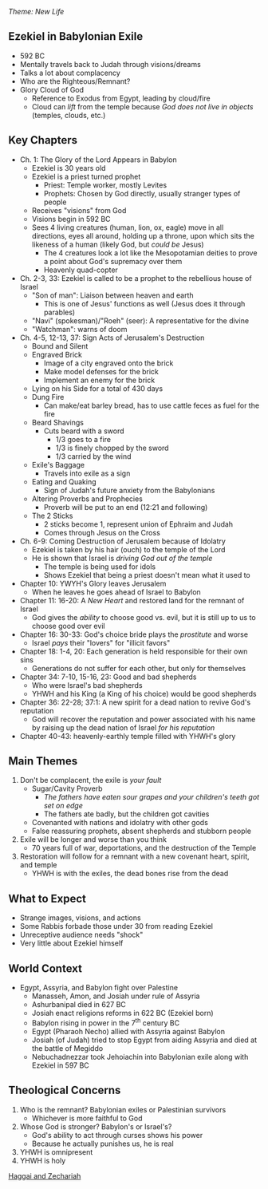 ---
---

*Theme: New Life*

## Ezekiel in Babylonian Exile

- 592 BC
- Mentally travels back to Judah through visions/dreams
- Talks a lot about complacency
- Who are the Righteous/Remnant?
- Glory Cloud of God
	- Reference to Exodus from Egypt, leading by cloud/fire
	- Cloud can *lift* from the temple because *God does not live in objects* (temples, clouds, etc.)

## Key Chapters

- Ch. 1: The Glory of the Lord Appears in Babylon
	- Ezekiel is 30 years old
	- Ezekiel is a priest turned prophet
		- Priest: Temple worker, mostly Levites
		- Prophets: Chosen by God directly, usually stranger types of people
	- Receives "visions" from God
	- Visions begin in 592 BC
	- Sees 4 living creatures (human, lion, ox, eagle) move in all directions, eyes all around, holding up a throne, upon which sits the likeness of a human (likely God, but *could be* Jesus)
		- The 4 creatures look a lot like the Mesopotamian deities to prove a point about God's supremacy over them
		- Heavenly quad-copter
- Ch. 2-3, 33: Ezekiel is called to be a prophet to the rebellious house of Israel
	- "Son of man": Liaison between heaven and earth
		- This is one of Jesus' functions as well (Jesus does it through parables)
	- "Navi" (spokesman)/"Roeh" (seer): A representative for the divine
	- "Watchman": warns of doom
- Ch. 4-5, 12-13, 37: Sign Acts of Jerusalem's Destruction
	- Bound and Silent
	- Engraved Brick
		- Image of a city engraved onto the brick
		- Make model defenses for the brick
		- Implement an enemy for the brick
	- Lying on his Side for a total of 430 days
	- Dung Fire
		- Can make/eat barley bread, has to use cattle feces as fuel for the fire
	- Beard Shavings
		- Cuts beard with a sword
			- 1/3 goes to a fire
			- 1/3 is finely chopped by the sword
			- 1/3 carried by the wind
	- Exile's Baggage
		- Travels into exile as a sign
	- Eating and Quaking
		- Sign of Judah's future anxiety from the Babylonians
	- Altering Proverbs and Prophecies
		- Proverb will be put to an end (12:21 and following)
	- The 2 Sticks
		- 2 sticks become 1, represent union of Ephraim and Judah
		- Comes through Jesus on the Cross
- Ch. 6-9: Coming Destruction of Jerusalem because of Idolatry
	- Ezekiel is taken by his hair (ouch) to the temple of the Lord
	- He is shown that Israel is *driving God out of the temple*
		- The temple is being used for idols
		- Shows Ezekiel that being a priest doesn't mean what it used to
- Chapter 10: YWYH's Glory leaves Jerusalem
	- When he leaves he goes ahead of Israel to Babylon
- Chapter 11: 16-20: A *New Heart* and restored land for the remnant of Israel
	- God gives the *ability* to choose good vs. evil, but it is still up to us to choose good over evil
- Chapter 16: 30-33: God's choice bride plays the *prostitute* and worse
	- Israel *pays* their "lovers" for "illicit favors"
- Chapter 18: 1-4, 20: Each generation is held responsible for their own sins
	- Generations do not suffer for each other, but only for themselves
- Chapter 34: 7-10, 15-16, 23: Good and bad shepherds
	- Who were Israel's bad shepherds
	- YHWH and his King (a King of his choice) would be good shepherds
- Chapter 36: 22-28; 37:1: A new spirit for a dead nation to revive God's reputation
	- God will recover the reputation and power associated with his name by raising up the dead nation of Israel *for his reputation*
- Chapter 40-43: heavenly-earthly temple filled with YHWH's glory

## Main Themes

1. Don't be complacent, the exile is *your fault*
	- Sugar/Cavity Proverb
		- *The fathers have eaten sour grapes and your children's teeth got set on edge*
		- The fathers ate badly, but the children got cavities
	- Covenanted with nations and idolatry with other gods
	- False reassuring prophets, absent shepherds and stubborn people
2. Exile will be longer and worse than you think
	- 70 years full of war, deportations, and the destruction of the Temple
3. Restoration will follow for a remnant with a new covenant heart, spirit, and temple
	-  YHWH is with the exiles, the dead bones rise from the dead

## What to Expect

- Strange images, visions, and actions
- Some Rabbis forbade those under 30 from reading Ezekiel
- Unreceptive audience needs "shock"
- Very little about Ezekiel himself

## World Context

- Egypt, Assyria, and Babylon fight over Palestine
	- Manasseh, Amon, and Josiah under rule of Assyria
	- Ashurbanipal died in 627 BC
	- Josiah enact religions reforms in 622 BC (Ezekiel born)
	- Babylon rising in power in the 7<sup>th</sup> century BC
	- Egypt (Pharaoh Necho) allied with Assyria against Babylon
	- Josiah (of Judah) tried to stop Egypt from aiding Assyria and died at the battle of Megiddo
	- Nebuchadnezzar took Jehoiachin into Babylonian exile along with Ezekiel in 597 BC

## Theological Concerns

1. Who is the remnant? Babylonian exiles or Palestinian survivors
	- Whichever is more faithful to God
2. Whose God is stronger? Babylon's or Israel's?
	- God's ability to act through curses shows his power
	- Because he actually punishes us, he is real
3. YHWH is omnipresent
4. YHWH is holy

[Haggai and Zechariah](notes/Spring%202023/Wisdom%20and%20Prophets/Haggai%20and%20Zechariah.md)